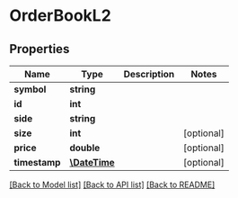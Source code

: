 # OrderBookL2

## Properties
Name | Type | Description | Notes
------------ | ------------- | ------------- | -------------
**symbol** | **string** |  | 
**id** | **int** |  | 
**side** | **string** |  | 
**size** | **int** |  | [optional] 
**price** | **double** |  | [optional] 
**timestamp** | [**\DateTime**](\DateTime.md) |  | [optional] 

[[Back to Model list]](../README.md#documentation-for-models) [[Back to API list]](../README.md#documentation-for-api-endpoints) [[Back to README]](../README.md)


